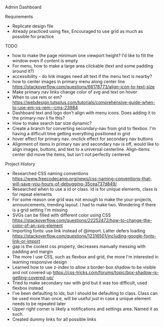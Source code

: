Admin Dashboard

Requirements
- Replicate design file
- Already practiced using flex, Encouraged to use grid as much as possible for practice

TODO
- how to make the page minimum one viewport height? I'd like to fill the window even if content is empty
- For menu, how to make a large area clickable (text and some padding around it?)
- accessibility - do link images need alt text if the menu text is nearby?
- how to center images in primary menu along center line https://stackoverflow.com/questions/66178773/align-icon-to-text-size
- Make primary nav links change color of svg and text on hover
- When to use rem or em? https://webdesign.tutsplus.com/tutorials/comprehensive-guide-when-to-use-em-vs-rem--cms-23984
- Dashboard text and logo don't align with menu icons. Does adding it to the primary-nav li fix this?
- How to make search bar size dynamic?
- Create a branch for converting secondary-nav from grid to flexbox. I'm having a difficult time getting everything positioned in grid
- hover effect for primary nav. onclick effect for secondary nav buttons
- Alignment of items in primary nav and secondary nav is off, would like to align images, buttons, and text to a universal centerline. Align-items: center did move the items, but isn't not perfectly centered

Project History
- Researched CSS naming conventions https://www.freecodecamp.org/news/css-naming-conventions-that-will-save-you-hours-of-debugging-35cea737d849/
- Researched when to use a id or class. Id is for unique elements, class is for repeat elements
- For some reason one grid was not enough to make the your-projects, announcements, trending layout. I had to make two. Wondering if there is a grid setting I'm missing
- SVGs can be filled with different color using CSS https://stackoverflow.com/questions/22252472/how-to-change-the-color-of-an-svg-element
- Importing fonts: use link instead of @import. Latter defers loading https://stackoverflow.com/questions/12316501/including-google-fonts-link-or-import
- gap is the coolest css property, decreases manually messing with padding and margin
- The more I use CSS, such as flexbox and grid, the more I'm interested in learning responsive design
- Learned how to use z-index to allow a border-box shadow to be visible and not covered up https://css-tricks.com/forums/topic/box-shadow-is-getting-covered-up/
- Tried to make secondary nav with grid but it was too difficult, used flexbox instead
- I've been defaulting to ids, but I should be defaulting to class. Class can be used more than once, will be useful just in case a unique element needs to be repeated later
- Upper right corner is likely a notifications and settings area. Named it as such.
- Created dummy links for all possible links